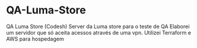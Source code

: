 # QA-Luma-Store
QA Luma Store (Codesh)
Server da Luma store para o teste de QA
Elaborei um servidor que só aceita acessos através de uma vpn.
Utilizei Terraform e AWS para hospedagem
